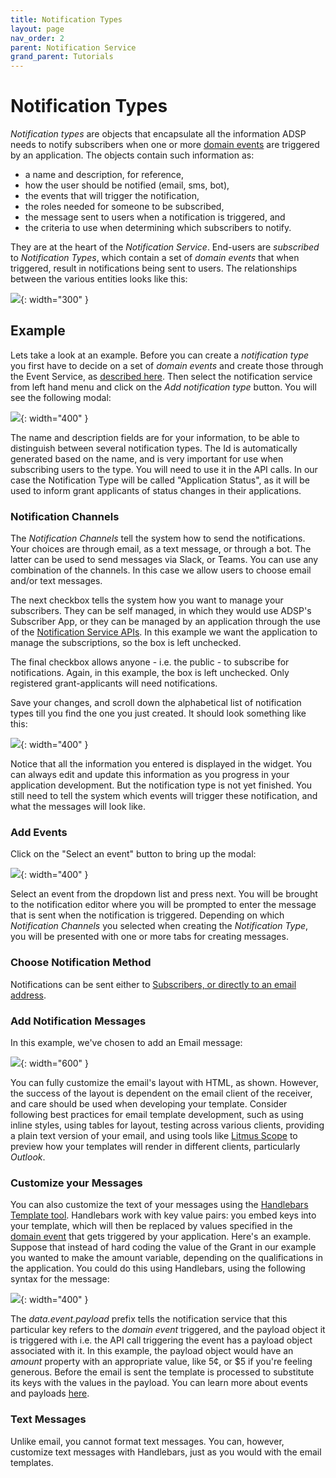 ```yaml
---
title: Notification Types
layout: page
nav_order: 2
parent: Notification Service
grand_parent: Tutorials
---
```


# Notification Types

_Notification types_ are objects that encapsulate all the information ADSP needs to notify subscribers when one or more [domain events](/adsp-monorepo/tutorials/notification-service/events.html) are triggered by an application. The objects contain such information as:

- a name and description, for reference,
- how the user should be notified (email, sms, bot),
- the events that will trigger the notification,
- the roles needed for someone to be subscribed,
- the message sent to users when a notification is triggered, and
- the criteria to use when determining which subscribers to notify.

They are at the heart of the _Notification Service_. End-users are _subscribed_ to _Notification Types_, which contain a set of _domain events_ that when triggered, result in notifications being sent to users. The relationships between the various entities looks like this:

![](/adsp-monorepo/assets/notification-service/notification-erd.png){: width="300" }

## Example

Lets take a look at an example. Before you can create a _notification type_ you first have to decide on a set of _domain events_ and create those through the Event Service, as [described here](/adsp-monorepo/tutorials/notification-service/events.html). Then select the notification service from left hand menu and click on the _Add notification type_ button. You will see the following modal:

![](/adsp-monorepo/assets/notification-service/notification-type-modal.png){: width="400" }

The name and description fields are for your information, to be able to distinguish between several notification types. The Id is automatically generated based on the name, and is very important for use when subscribing users to the type. You will need to use it in the API calls. In our case the Notification Type will be called "Application Status", as it will be used to inform grant applicants of status changes in their applications.

### Notification Channels

The _Notification Channels_ tell the system how to send the notifications. Your choices are through email, as a text message, or through a bot. The latter can be used to send messages via Slack, or Teams. You can use any combination of the channels. In this case we allow users to choose email and/or text messages.

The next checkbox tells the system how you want to manage your subscribers. They can be self managed, in which they would use ADSP's Subscriber App, or they can be managed by an application through the use of the [Notification Service APIs](https://api.adsp-uat.alberta.ca/autotest/?urls.primaryName=Notification%20service). In this example we want the application to manage the subscriptions, so the box is left unchecked.

The final checkbox allows anyone - i.e. the public - to subscribe for notifications. Again, in this example, the box is left unchecked. Only registered grant-applicants will need notifications.

Save your changes, and scroll down the alphabetical list of notification types till you find the one you just created. It should look something like this:

![](/adsp-monorepo/assets/notification-service/notification-type-example.png){: width="400" }

Notice that all the information you entered is displayed in the widget. You can always edit and update this information as you progress in your application development. But the notification type is not yet finished. You still need to tell the system which events will trigger these notification, and what the messages will look like.

### Add Events

Click on the "Select an event" button to bring up the modal:

![](/adsp-monorepo/assets/notification-service/add-event.png){: width="400" }

Select an event from the dropdown list and press next. You will be brought to the notification editor where you will be prompted to enter the message that is sent when the notification is triggered. Depending on which _Notification Channels_ you selected when creating the _Notification Type_, you will be presented with one or more tabs for creating messages.

### Choose Notification Method

Notifications can be sent either to [Subscribers, or directly to an email address](/adsp-monorepo/tutorials/notification-service/subscribers.html).

### Add Notification Messages

In this example, we've chosen to add an Email message:

![](/adsp-monorepo/assets/notification-service/add-email.png){: width="600" }

You can fully customize the email's layout with HTML, as shown. However, the success of the layout is dependent on the email client of the receiver, and care should be used when developing your template. Consider following best practices for email template development, such as using inline styles, using tables for layout, testing across various clients, providing a plain text version of your email, and using tools like [Litmus Scope](https://litmus.com/scope/) to preview how your templates will render in different clients, particularly _Outlook_.

### Customize your Messages

You can also customize the text of your messages using the [Handlebars Template tool](https://handlebarsjs.com/guide/). Handlebars work with key value pairs: you embed keys into your template, which will then be replaced by values specified in the [domain event](/adsp-monorepo/tutorials/notification-service/events.html) that gets triggered by your application. Here's an example. Suppose that instead of hard coding the value of the Grant in our example you wanted to make the amount variable, depending on the qualifications in the application. You could do this using Handlebars, using the following syntax for the message:

![](/adsp-monorepo/assets/notification-service/handlebars.png){: width="400" }

The _data.event.payload_ prefix tells the notification service that this particular key refers to the _domain event_ triggered, and the payload object it is triggered with i.e. the API call triggering the event has a payload object associated with it. In this example, the payload object would have an _amount_ property with an appropriate value, like 5¢, or $5 if you're feeling generous. Before the email is sent the template is processed to substitute its keys with the values in the payload. You can learn more about events and payloads [here](/adsp-monorepo/tutorials/notification-service/events.html).

### Text Messages

Unlike email, you cannot format text messages. You can, however, customize text messages with Handlebars, just as you would with the email templates.
